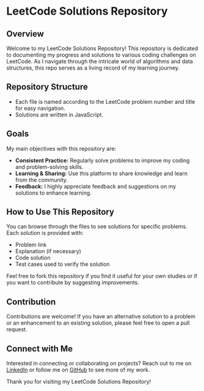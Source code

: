 # LeetCode Solutions Repository

## Overview

Welcome to my LeetCode Solutions Repository! This repository is dedicated to documenting my progress and solutions to various coding challenges on LeetCode. As I navigate through the intricate world of algorithms and data structures, this repo serves as a living record of my learning journey.

## Repository Structure

- Each file is named according to the LeetCode problem number and title for easy navigation.
- Solutions are written in JavaScript.

## Goals

My main objectives with this repository are:

- **Consistent Practice:** Regularly solve problems to improve my coding and problem-solving skills.
- **Learning & Sharing:** Use this platform to share knowledge and learn from the community.
- **Feedback:** I highly appreciate feedback and suggestions on my solutions to enhance learning.

## How to Use This Repository

You can browse through the files to see solutions for specific problems. Each solution is provided with:

- Problem link
- Explanation (if necessary)
- Code solution
- Test cases used to verify the solution

Feel free to fork this repository if you find it useful for your own studies or if you want to contribute by suggesting improvements.

## Contribution

Contributions are welcome! If you have an alternative solution to a problem or an enhancement to an existing solution, please feel free to open a pull request.

## Connect with Me

Interested in connecting or collaborating on projects? Reach out to me on [LinkedIn](#) or follow me on [GitHub](#) to see more of my work.

Thank you for visiting my LeetCode Solutions Repository!
